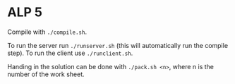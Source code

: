 # ALP 5

Compile with `./compile.sh`.

To run the server run `./runserver.sh` (this will automatically run the compile step).
To run the client use `./runclient.sh`.

Handing in the solution can be done with `./pack.sh <n>`, where n is the number of the work sheet.